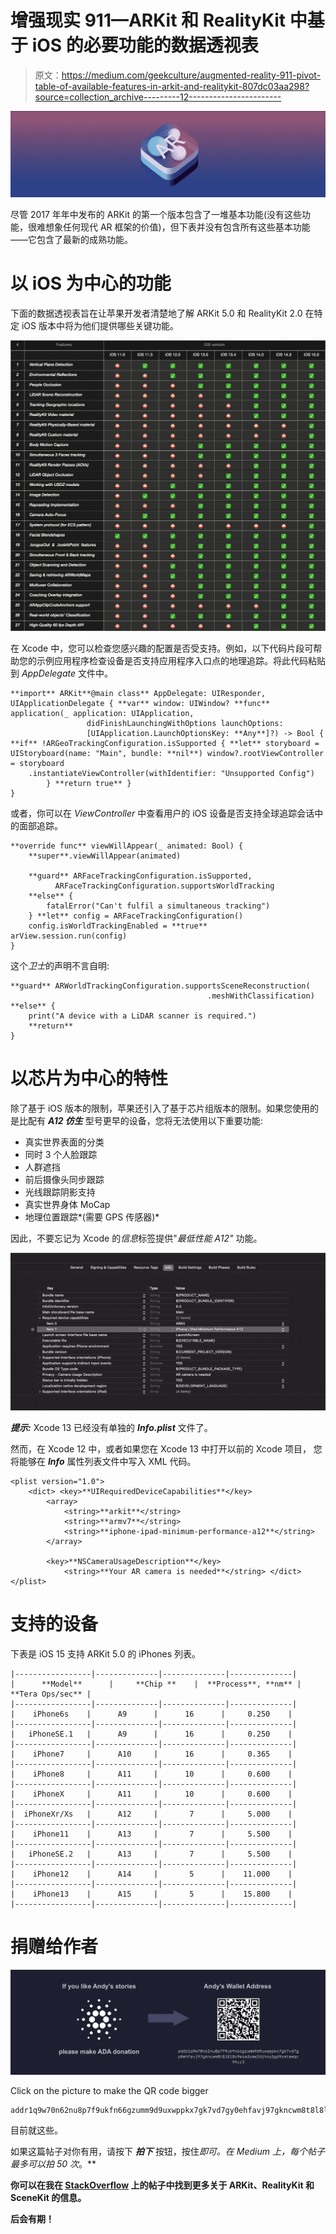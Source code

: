 # 增强现实 911—ARKit 和 RealityKit 中基于 iOS 的必要功能的数据透视表

> 原文：<https://medium.com/geekculture/augmented-reality-911-pivot-table-of-available-features-in-arkit-and-realitykit-807dc03aa298?source=collection_archive---------12----------------------->

![](img/1474810d7a0365c22e8de28b5239097c.png)

尽管 2017 年年中发布的 ARKit 的第一个版本包含了一堆基本功能(没有这些功能，很难想象任何现代 AR 框架的价值)，但下表并没有包含所有这些基本功能——它包含了最新的成熟功能。

# 以 iOS 为中心的功能

下面的数据透视表旨在让苹果开发者清楚地了解 ARKit 5.0 和 RealityKit 2.0 在特定 iOS 版本中将为他们提供哪些关键功能。

![](img/8d54227df8086f02a24019b055e4a823.png)

在 Xcode 中，您可以检查您感兴趣的配置是否受支持。例如，以下代码片段可帮助您的示例应用程序检查设备是否支持应用程序入口点的地理追踪。将此代码粘贴到 *AppDelegate* 文件中。

```
**import** ARKit**@main class** AppDelegate: UIResponder, UIApplicationDelegate { **var** window: UIWindow? **func** application(_ application: UIApplication, 
                 didFinishLaunchingWithOptions launchOptions:       
                 [UIApplication.LaunchOptionsKey: **Any**]?) -> Bool { **if** !ARGeoTrackingConfiguration.isSupported { **let** storyboard = UIStoryboard(name: "Main", bundle: **nil**) window?.rootViewController = storyboard
    .instantiateViewController(withIdentifier: "Unsupported Config")
        } **return true** }
}
```

或者，你可以在 *ViewController* 中查看用户的 iOS 设备是否支持全球追踪会话中的面部追踪。

```
**override func** viewWillAppear(_ animated: Bool) {  
    **super**.viewWillAppear(animated)

    **guard** ARFaceTrackingConfiguration.isSupported,
          ARFaceTrackingConfiguration.supportsWorldTracking
    **else** { 
        fatalError("Can't fulfil a simultaneous tracking") 
    } **let** config = ARFaceTrackingConfiguration()
    config.isWorldTrackingEnabled = **true** arView.session.run(config)
}
```

这个*卫士*的声明不言自明:

```
**guard** ARWorldTrackingConfiguration.supportsSceneReconstruction(
                                            .meshWithClassification)
**else** {
    print("A device with a LiDAR scanner is required.")
    **return**
}
```

# 以芯片为中心的特性

除了基于 iOS 版本的限制，苹果还引入了基于芯片组版本的限制。如果您使用的是比配有 ***A12 仿生*** 型号更早的设备，您将无法使用以下重要功能:

*   真实世界表面的分类
*   同时 3 个人脸跟踪
*   人群遮挡
*   前后摄像头同步跟踪
*   光线跟踪阴影支持
*   真实世界身体 MoCap
*   地理位置跟踪*(需要 GPS 传感器)*

因此，不要忘记为 Xcode 的*信息*标签提供"*最低性能 A12"* 功能。

![](img/486b7c0f1945233b6a5cac64fbaad46c.png)

***提示:*** Xcode 13 已经没有单独的 ***Info.plist*** 文件了。

然而，在 Xcode 12 中，或者如果您在 Xcode 13 中打开以前的 Xcode 项目，
您将能够在 ***Info*** 属性列表文件中写入 XML 代码。

```
<plist version="1.0">
    <dict> <key>**UIRequiredDeviceCapabilities**</key>
        <array>
            <string>**arkit**</string>
            <string>**armv7**</string>
            <string>**iphone-ipad-minimum-performance-a12**</string>
        </array>

        <key>**NSCameraUsageDescription**</key>
            <string>**Your AR camera is needed**</string> </dict>
</plist>
```

# 支持的设备

下表是 iOS 15 支持 ARKit 5.0 的 iPhones 列表。

```
|-----------------|--------------|--------------|--------------|
|      **Model**      |     **Chip **    |  **Process**, **nm** | **Tera Ops/sec** |
|-----------------|--------------|--------------|--------------|
|    iPhone6s    |      A9      |      16      |     0.250    |
|-----------------|--------------|--------------|--------------|
|   iPhoneSE.1   |      A9      |      16      |     0.250    |
|-----------------|--------------|--------------|--------------|
|    iPhone7     |      A10     |      16      |     0.365    |
|-----------------|--------------|--------------|--------------|
|    iPhone8     |      A11     |      10      |     0.600    |
|-----------------|--------------|--------------|--------------|
|    iPhoneX     |      A11     |      10      |     0.600    |
|-----------------|--------------|--------------|--------------|
|  iPhoneXr/Xs   |      A12     |       7      |     5.000    |
|-----------------|--------------|--------------|--------------|
|    iPhone11    |      A13     |       7      |     5.500    |  
|-----------------|--------------|--------------|--------------|
|   iPhoneSE.2   |      A13     |       7      |     5.500    |
|-----------------|--------------|--------------|--------------|
|    iPhone12    |      A14     |       5      |    11.000    |
|-----------------|--------------|--------------|--------------|
|    iPhone13    |      A15     |       5      |    15.800    |
|-----------------|--------------|--------------|--------------|
```

# 捐赠给作者

![](img/c0650a189c6fb3281d999d5e2342f8a8.png)

Click on the picture to make the QR code bigger

```
addr1q9w70n62nu8p7f9ukfn66gzumm9d9uxwppkx7gk7vd7gy0ehfavj97gkncwm8t8l8l8x9e4adzmw2djh4y5gd9rmtewqr99zr3
```

目前就这些。

如果这篇帖子对你有用，请按下 ***拍下*** 按钮，按住*即可。在 Medium 上，每个帖子最多可以拍 50 次*。**

**你可以在我在 [StackOverflow](https://stackoverflow.com/users/6599590/andy-fedoroff) 上的帖子中找到更多关于 ARKit、RealityKit 和 SceneKit 的信息。**

**后会有期！**